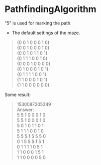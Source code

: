# PathfindingAlgorithm
"5" is used for marking the path.<br>
* The default settings of the maze.<br>  
>{0 0 1 0 0 0 1 0}<br>
{0 0 1 0 0 0 1 0}<br>
{0 0 1 0 1 1 0 1}<br>
{0 1 1 1 0 0 1 0}<br>
{0 0 0 1 0 0 0 0}<br>
{0 1 0 0 0 1 0 1}<br>
{0 1 1 1 1 0 0 1}<br>
{1 1 0 0 0 1 0 1}<br>
{1 1 0 0 0 0 0 0}<br>

Some result: <br>
>1530087205349<br>
Answer:<br>
5 5 1 0 0 0 1 0 <br>
5 5 1 0 0 0 1 0 <br>
5 0 1 0 1 1 0 1 <br>
5 1 1 1 0 0 1 0 <br>
5 5 5 1 5 5 5 0 <br>
0 1 5 5 5 1 5 1 <br>
0 1 1 1 1 0 5 1 <br>
1 1 0 0 0 1 5 1 <br>
1 1 0 0 0 0 5 0 <br>
